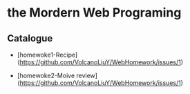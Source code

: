 # the Mordern Web Programing


##  Catalogue


* [homewoke1-Recipe] (https://github.com/VolcanoLiuY/WebHomework/issues/1)

* [homewoke2-Moive review] (https://github.com/VolcanoLiuY/WebHomework/issues/1)
